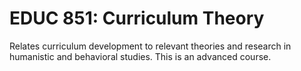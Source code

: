 # EDUC 851: Curriculum Theory

Relates curriculum development to relevant theories and research in humanistic and behavioral studies. This is an advanced course.